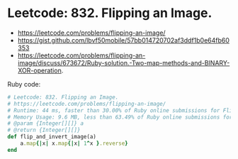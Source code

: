 
# Leetcode: 832. Flipping an Image.

- https://leetcode.com/problems/flipping-an-image/
- https://gist.github.com/lbvf50mobile/57bb014720702af3ddf1b0e64fb60353
- https://leetcode.com/problems/flipping-an-image/discuss/673672/Ruby-solution.-Two-map-methods-and-BINARY-XOR-operation.

Ruby code:
```Ruby
# Leetcode: 832. Flipping an Image.
# https://leetcode.com/problems/flipping-an-image/
# Runtime: 44 ms, faster than 30.00% of Ruby online submissions for Flipping an Image.
# Memory Usage: 9.6 MB, less than 63.49% of Ruby online submissions for Flipping an Image.
# @param {Integer[][]} a
# @return {Integer[][]}
def flip_and_invert_image(a)
    a.map{|x| x.map{|x| 1^x }.reverse}
end
```